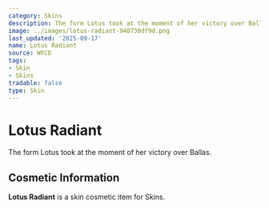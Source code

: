 ```yaml
---
category: Skins
description: The form Lotus took at the moment of her victory over Ballas.
image: ../images/lotus-radiant-940730df9d.png
last_updated: '2025-09-17'
name: Lotus Radiant
source: WFCD
tags:
- Skin
- Skins
tradable: false
type: Skin
---
```


# Lotus Radiant

The form Lotus took at the moment of her victory over Ballas.

## Cosmetic Information

**Lotus Radiant** is a skin cosmetic item for Skins.

